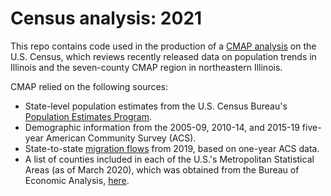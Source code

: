 # Census analysis: 2021

This repo contains code used in the production of a [CMAP analysis](https://www.cmap.illinois.gov/updates/all/-/asset_publisher/UIMfSLnFfMB6/content/population-loss-2020-census) on the U.S. Census, which reviews recently released data on population trends in Illinois and the seven-county CMAP region in northeastern Illinois.

CMAP relied on the following sources:
- State-level population estimates from the U.S. Census Bureau's [Population Estimates Program](https://www.census.gov/programs-surveys/popest.html).
- Demographic information from the 2005-09, 2010-14, and 2015-19 five-year American Community Survey (ACS).
- State-to-state [migration flows](https://www.census.gov/data/tables/time-series/demo/geographic-mobility/state-to-state-migration.html) from 2019, based on one-year ACS data.
- A list of counties included in each of the U.S.'s Metropolitan Statistical Areas (as of March 2020), which was obtained from the Bureau of Economic Analysis, [here](https://apps.bea.gov/regional/docs/msalist.cfm).
